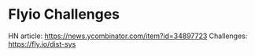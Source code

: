 # Flyio Challenges

HN article: https://news.ycombinator.com/item?id=34897723
Challenges: https://fly.io/dist-sys
